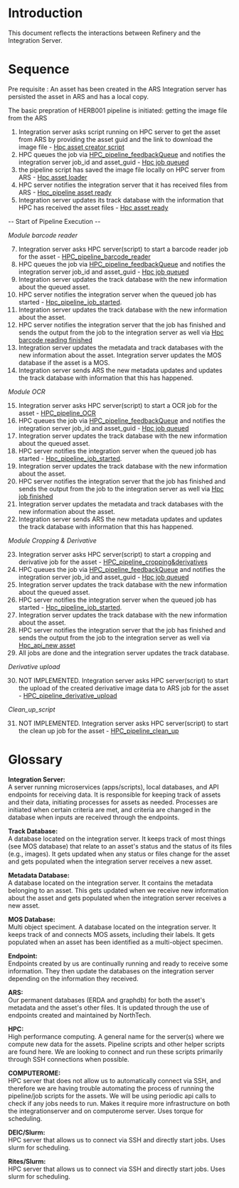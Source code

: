 # Introduction
This document reflects the interactions between Refinery and the Integration Server.

# Sequence
Pre requisite :  An asset has been created in the ARS 
Integration server has persisted the asset in ARS and has a local copy. 

The basic prepration of HERB001 pipeline is initiated: getting the image file from the ARS

1. Integration server asks script running on HPC server to get the asset from ARS by providing the asset guid and the link to download the image file - [Hpc asset creator script](Component_write_up/hpc_asset_creator.md)
2.  HPC queues the job via [HPC_pipeline_feedbackQueue](https://github.com/NHMDenmark/DaSSCo-Integration/blob/main/Documentation/Component_write_up/hpc_pipeline_feedbackQueue.md) and notifies the integration server job_id and asset_guid - [Hpc job queued](Component_write_up/hpc_api_queue_job.md)
3. the pipeline script has saved the image file locally on HPC server from ARS - [Hpc asset loader](https://github.com/NHMDenmark/DaSSCo-Integration/blob/main/Documentation/Component_write_up/hpc_pipeline_asset_loader.md)
5. HPC server notifies the integration server that it has received files from ARS - [Hpc_pipeline asset ready](https://github.com/NHMDenmark/DaSSCo-Integration/blob/main/Documentation/Component_write_up/hpc_pipeline_asset_ready.md)
6. Integration server updates its track database with the information that HPC has received the asset files - [Hpc asset ready](Component_write_up/hpc_api_asset_ready.md)

-- Start of Pipeline Execution --

_Module barcode reader_

7. Integration server asks HPC server(script) to start a barcode reader job for the asset - [HPC_pipeline_barcode_reader](https://github.com/NHMDenmark/DaSSCo-Integration/blob/main/Documentation/Component_write_up/hpc_pipeline_barcode_reader.md)
8. HPC queues the job via [HPC_pipeline_feedbackQueue](https://github.com/NHMDenmark/DaSSCo-Integration/blob/main/Documentation/Component_write_up/hpc_pipeline_feedbackQueue.md) and notifies the integration server job_id and asset_guid - [Hpc job queued](Component_write_up/hpc_api_queue_job.md)
9. Integration server updates the track database with the new information about the queued asset.
10. HPC server notifies the integration server when the queued job has started - [Hpc_pipeline_job_started]([Component_write_up/hpc_api_start_job.md](https://github.com/NHMDenmark/DaSSCo-Integration/blob/main/Documentation/Component_write_up/hpc_pipeline_job_started.md)).
11. Integration server updates the track database with the new information about the asset.
12. HPC server notifies the integration server that the job has finished and sends the output from the job to the integration server as well via [Hpc barcode reading finished](Component_write_up/hpc_api_barcode.md)
13. Integration server updates the metadata and track databases with the new information about the asset. Integration server updates the MOS database if the asset is a MOS.
14. Integration server sends ARS the new metadata updates and updates the track database with information that this has happened.

_Module OCR_

15. Integration server asks HPC server(script) to start a OCR  job for the asset - [HPC_pipeline_OCR]()
16. HPC queues the job via [HPC_pipeline_feedbackQueue](https://github.com/NHMDenmark/DaSSCo-Integration/blob/main/Documentation/Component_write_up/hpc_pipeline_feedbackQueue.md) and notifies the integration server job_id and asset_guid - [Hpc job queued](Component_write_up/hpc_api_queue_job.md)
17. Integration server updates the track database with the new information about the queued asset.
18. HPC server notifies the integration server when the queued job has started - [Hpc_pipeline_job_started]([Component_write_up/hpc_api_start_job.md](https://github.com/NHMDenmark/DaSSCo-Integration/blob/main/Documentation/Component_write_up/hpc_pipeline_job_started.md)).
19. Integration server updates the track database with the new information about the asset.
20. HPC server notifies the integration server that the job has finished and sends the output from the job to the integration server as well via [Hpc job finished](Component_write_up/hpc_api_update_asset.md)
21. Integration server updates the metadata and track databases with the new information about the asset.
22. Integration server sends ARS the new metadata updates and updates the track database with information that this has happened. 

_Module Cropping & Derivative_

23. Integration server asks HPC server(script) to start a cropping and derivative job for the asset - [HPC_pipeline_cropping&derivatives]()
24. HPC queues the job via [HPC_pipeline_feedbackQueue](https://github.com/NHMDenmark/DaSSCo-Integration/blob/main/Documentation/Component_write_up/hpc_pipeline_feedbackQueue.md) and notifies the integration server job_id and asset_guid - [Hpc job queued](Component_write_up/hpc_api_queue_job.md)
25. Integration server updates the track database with the new information about the queued asset.
26. HPC server notifies the integration server when the queued job has started - [Hpc_pipeline_job_started]([Component_write_up/hpc_api_start_job.md](https://github.com/NHMDenmark/DaSSCo-Integration/blob/main/Documentation/Component_write_up/hpc_pipeline_job_started.md)).
27. Integration server updates the track database with the new information about the asset.
28. HPC server notifies the integration server that the job has finished and sends the output from the job to the integration server as well via [Hpc_api_new asset]()
29. All jobs are done and the integration server updates the track database.

_Derivative upload_

30. NOT IMPLEMENTED. Integration server asks HPC server(script) to start the upload of the created derivative image data to ARS job for the asset - [HPC_pipeline_derivative_upload]()


_Clean_up_script_

31. NOT IMPLEMENTED. Integration server asks HPC server(script) to start the clean up job for the asset - [HPC_pipeline_clean_up]()


# Glossary

**Integration Server:**  
A server running microservices (apps/scripts), local databases, and API endpoints for receiving data. It is responsible for keeping track of assets and their data, initiating processes for assets as needed. Processes are initiated when certain criteria are met, and criteria are changed in the database when inputs are received through the endpoints.

**Track Database:**  
A database located on the integration server. It keeps track of most things (see MOS database) that relate to an asset's status and the status of its files (e.g., images). It gets updated when any status or files change for the asset and gets populated when the integration server receives a new asset.

**Metadata Database:**  
A database located on the integration server. It contains the metadata belonging to an asset. This gets updated when we receive new information about the asset and gets populated when the integration server receives a new asset.

**MOS Database:**  
Multi object speciment. A database located on the integration server. It keeps track of and connects MOS assets, including their labels. It gets populated when an asset has been identified as a multi-object specimen.

**Endpoint:**  
Endpoints created by us are continually running and ready to receive some information. They then update the databases on the integration server depending on the information they received.

**ARS:**  
Our permanent databases (ERDA and graphdb) for both the asset's metadata and the asset's other files. It is updated through the use of endpoints created and maintained by NorthTech.

**HPC:**  
High performance computing. A general name for the server(s) where we compute new data for the assets. Pipeline scripts and other helper scripts are found here. We are looking to connect and run these scripts primarily through SSH connections when possible.

**COMPUTEROME:**  
HPC server that does not allow us to automatically connect via SSH, and therefore we are having trouble automating the process of running the pipeline/job scripts for the assets. We will be using periodic api calls to check if any jobs needs to run. Makes it require more infrastructure on both the integrationserver and on computerome server.
Uses torque for scheduling.

**DEIC/Slurm:**  
HPC server that allows us to connect via SSH and directly start jobs.
Uses slurm for scheduling.

**Rites/Slurm:**  
HPC server that allows us to connect via SSH and directly start jobs.
Uses slurm for scheduling.

